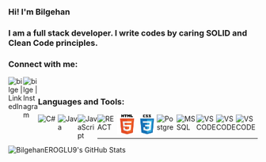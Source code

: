 ### Hi! I'm Bilgehan

### I am a full stack developer. I write codes by caring SOLID and Clean Code principles.

### Connect with me:

[<img align="left" alt="bilge | LinkedIn" width="30px" src="https://cdn.jsdelivr.net/npm/simple-icons@v3/icons/linkedin.svg" />][linkedin]
[<img align="left" alt="bilge | Instagram" width="30px" src="https://cdn.jsdelivr.net/npm/simple-icons@v3/icons/instagram.svg" />][instagram]


<br />

### Languages and Tools:

[<img align="left" alt="C#" width="40px" src="https://raw.githubusercontent.com/jmnote/z-icons/master/svg/csharp.svg" />][csharp]
[<img align="left" alt="Java" width="40px" src="https://raw.githubusercontent.com/jmnote/z-icons/master/svg/java.svg" />][java]
[<img align="left" alt="JavaScript" width="40px" src="https://raw.githubusercontent.com/jmnote/z-icons/master/svg/javascript.svg" />][JavaScript]
[<img align="left" alt="REACT" width="40px" src="https://upload.wikimedia.org/wikipedia/commons/thumb/4/47/React.svg/1200px-React.svg.png" />][React]
[<img align="left" alt="HTML" width="40px" src="https://raw.githubusercontent.com/github/explore/80688e429a7d4ef2fca1e82350fe8e3517d3494d/topics/html/html.png" />][html5]
[<img align="left" alt="CSS" width="40px" src="https://raw.githubusercontent.com/github/explore/80688e429a7d4ef2fca1e82350fe8e3517d3494d/topics/css/css.png" />][css]
[<img align="left" alt="Postgre" width="40px" src="https://upload.wikimedia.org/wikipedia/commons/2/29/Postgresql_elephant.svg" />][postgre]
[<img align="left" alt="MSSQL" width="40px" src="https://www.iconshock.com/image/Lumina/Database/microsoft_sql_server/" />][mssql]
[<img align="left" alt="VSCODE" width="40px" src="https://encrypted-tbn0.gstatic.com/images?q=tbn:ANd9GcSPBLLlRIzSnkyCOaKynb2i2SCvOYZh-8EYlw&usqp=CAU" />][oracle]
[<img align="left" alt="VSCODE" width="40px" src="https://upload.wikimedia.org/wikipedia/commons/thumb/9/9a/Visual_Studio_Code_1.35_icon.svg/1024px-Visual_Studio_Code_1.35_icon.svg.png" />][VisualStudioCode]
[<img align="left" alt="VSCODE" width="40px" src="https://raw.githubusercontent.com/jmnote/z-icons/master/svg/github.svg" />][github]


<br />
<br />


---
  <img align="left" alt="BilgehanEROGLU9's GitHub Stats" src="https://github-readme-stats.vercel.app/api?username=BilgehanEROGLU9&show_icons=true&hide_border=true&theme=dark" />



[csharp]: https://en.wikipedia.org/wiki/C_Sharp_(programming_language)
[java]: https://en.wikipedia.org/wiki/Java_(programming_language)
[JavaScript]: https://en.wikipedia.org/wiki/JavaScript
[postgre]: https://en.wikipedia.org/wiki/PostgreSQL
[mssql]: https://en.wikipedia.org/wiki/Microsoft_SQL_Server
[html5]: https://en.wikipedia.org/wiki/HTML5
[css]: https://en.wikipedia.org/wiki/CSS
[React]: https://en.wikipedia.org/wiki/React_(JavaScript_library)
[VisualStudioCode]: https://en.wikipedia.org/wiki/Visual_Studio_Code
[github]: https://en.wikipedia.org/wiki/GitHub
[oracle]: https://en.wikipedia.org/wiki/Oracle_Database
[instagram]: https://www.instagram.com/bilgehan_eroglu/?hl=tr
[linkedin]: https://www.linkedin.com/in/bilgehan-ero%C4%9Flu-659621210/
